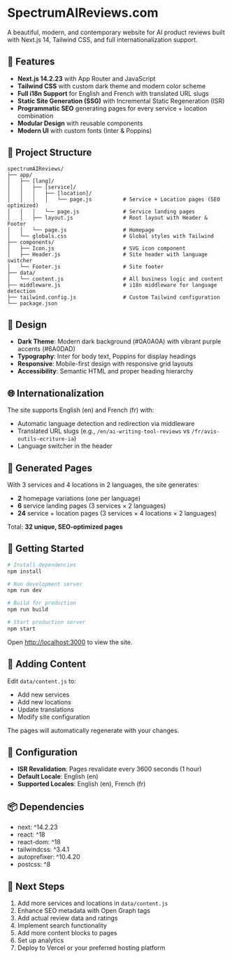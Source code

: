 # SpectrumAIReviews.com

A beautiful, modern, and contemporary website for AI product reviews built with Next.js 14, Tailwind CSS, and full internationalization support.

## 🚀 Features

- **Next.js 14.2.23** with App Router and JavaScript
- **Tailwind CSS** with custom dark theme and modern color scheme
- **Full i18n Support** for English and French with translated URL slugs
- **Static Site Generation (SSG)** with Incremental Static Regeneration (ISR)
- **Programmatic SEO** generating pages for every service + location combination
- **Modular Design** with reusable components
- **Modern UI** with custom fonts (Inter & Poppins)

## 📁 Project Structure

```
spectrumAIReviews/
├── app/
│   ├── [lang]/
│   │   ├── [service]/
│   │   │   ├── [location]/
│   │   │   │   └── page.js          # Service + Location pages (SEO optimized)
│   │   │   └── page.js              # Service landing pages
│   │   ├── layout.js                # Root layout with Header & Footer
│   │   └── page.js                  # Homepage
│   └── globals.css                  # Global styles with Tailwind
├── components/
│   ├── Icon.js                      # SVG icon component
│   ├── Header.js                    # Site header with language switcher
│   └── Footer.js                    # Site footer
├── data/
│   └── content.js                   # All business logic and content
├── middleware.js                    # i18n middleware for language detection
├── tailwind.config.js               # Custom Tailwind configuration
└── package.json
```

## 🎨 Design

- **Dark Theme**: Modern dark background (#0A0A0A) with vibrant purple accents (#6A0DAD)
- **Typography**: Inter for body text, Poppins for display headings
- **Responsive**: Mobile-first design with responsive grid layouts
- **Accessibility**: Semantic HTML and proper heading hierarchy

## 🌐 Internationalization

The site supports English (en) and French (fr) with:
- Automatic language detection and redirection via middleware
- Translated URL slugs (e.g., `/en/ai-writing-tool-reviews` vs `/fr/avis-outils-ecriture-ia`)
- Language switcher in the header

## 📄 Generated Pages

With 3 services and 4 locations in 2 languages, the site generates:
- **2** homepage variations (one per language)
- **6** service landing pages (3 services × 2 languages)
- **24** service + location pages (3 services × 4 locations × 2 languages)

Total: **32 unique, SEO-optimized pages**

## 🚀 Getting Started

```bash
# Install dependencies
npm install

# Run development server
npm run dev

# Build for production
npm run build

# Start production server
npm start
```

Open [http://localhost:3000](http://localhost:3000) to view the site.

## 📝 Adding Content

Edit `data/content.js` to:
- Add new services
- Add new locations
- Update translations
- Modify site configuration

The pages will automatically regenerate with your changes.

## 🔧 Configuration

- **ISR Revalidation**: Pages revalidate every 3600 seconds (1 hour)
- **Default Locale**: English (en)
- **Supported Locales**: English (en), French (fr)

## 📦 Dependencies

- next: ^14.2.23
- react: ^18
- react-dom: ^18
- tailwindcss: ^3.4.1
- autoprefixer: ^10.4.20
- postcss: ^8

## 🎯 Next Steps

1. Add more services and locations in `data/content.js`
2. Enhance SEO metadata with Open Graph tags
3. Add actual review data and ratings
4. Implement search functionality
5. Add more content blocks to pages
6. Set up analytics
7. Deploy to Vercel or your preferred hosting platform
